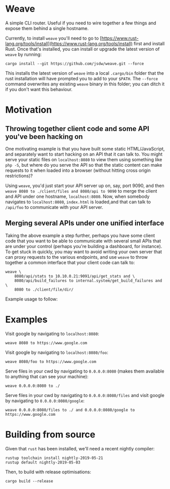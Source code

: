 # Weave

A simple CLI router. Useful if you need to wire together a few things and expose them behind a single hostname.

Currently, to install `weave` you'll need to go to [https://www.rust-lang.org/tools/install](https://www.rust-lang.org/tools/install) first and install Rust. Once that's installed, you can install or upgrade the latest version of `weave` by running:

```
cargo install --git https://github.com/jsdw/weave.git --force
```

This installs the latest version of `weave` into a local `.cargo/bin` folder that the rust installation will have prompted you to add to your `$PATH`. The `--force` command overwrites any existing `weave` binary in this folder; you can ditch it if you don't want this behaviour.

# Motivation

## Throwing together client code and some API you've been hacking on

One motivating example is that you have built some static HTML/JavaScript, and separately want to start hacking on an API that it can talk to. You might serve your static files on `localhost:8080` to view them using something like `php -S`, but where do you serve the API so that the static content can make requests to it when loaded into a browser (without hitting cross origin restrictions)?

Using `weave`, you'd just start your API server up on, say, port 9090, and then `weave 8080 to ./client/files and 8080/api to 9090` to merge the client and API under one hostname, `localhost:8080`. Now, when somebody navigates to `localhost:8080`, `index.html` is loaded,and that can talk to `/api/foo` to communicate with your API server.

## Merging several APIs under one unified interface

Taking the above example a step further, perhaps you have some client code that you want to be able to communicate with several small APIs that are under your control (perhaps you're building a dashboard, for instance). To get stuck in quickly, you may want to avoid writing your own server that can proxy requests to the various endpoints, and use `weave` to throw together a common interface that your client code can talk to:

```
weave \
    8080/api/stats to 10.10.0.21:9091/api/get_stats and \
    8080/api/build_failures to internal.system/get_build_failures and \
    8080 to ./client/file/dir/
```

Example usage to follow:

# Examples

Visit google by navigating to `localhost:8080`:
```
weave 8080 to https://www.google.com
```

Visit google by navigating to `localhost:8080/foo`:
```
weave 8080/foo to https://www.google.com
```

Serve files in your cwd by navigating to `0.0.0.0:8080` (makes them available to anything that can see your machine):
```
weave 0.0.0.0:8080 to ./
```

Serve files in your cwd by navigating to `0.0.0.0:8080/files` and visit google by navigating to `0.0.0.0:8080/google`:
```
weave 0.0.0.0:8080/files to ./ and 0.0.0.0:8080/google to https://www.google.com
```

# Building from source

Given that `rust` has been installed, we'll need a recent nightly compiler:

```
rustup toolchain install nightly-2019-05-21
rustup default nightly-2019-05-03
```

Then, to build with release optimisations:

```
cargo build --release
```